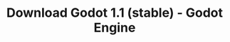 ---
# Generated by /tools/generators/src/download_archive_generator !!! do not edit by hand !!!
title: 'Download Godot 1.1 (stable) - Godot Engine'
type: 'download/archive'
name: '1.1'
flavor: 'stable'
release_date: '2015-05-21T03:00:00-00:00'
release_notes: 'article/godot-1-1-out/'
primaryPlatforms:
  - 'linux.64'
  - 'macos.universal'
  - 'windows.64'
  - 'linux_server.64'
  - 'templates'
links:
  linux.64:
    name: 'linux.64'
    title: 'Linux'
    caption: 'Standard (x86_64)'
    tags:
      - '64 bit'
    hosts:
      github_builds:
        regular: 'https://github.com/godotengine/godot-builds/releases/download/1.1-stable/Godot_v1.1_stable_x11.64.zip'
        mono: '#'
      github:
        regular: 'https://github.com/godotengine/godot/releases/download/1.1-stable/Godot_v1.1_stable_x11.64.zip'
        mono: '#'
  macos.universal:
    name: 'macos.universal'
    title: 'macOS'
    caption: 'Universal (x86_64 + Apple Silicon)'
    tags:
      - 'Intel/Apple Silicon'
      - '64 bit'
    hosts:
      github_builds:
        regular: 'https://github.com/godotengine/godot-builds/releases/download/1.1-stable/Godot_v1.1_stable_osx32.zip'
        mono: '#'
      github:
        regular: 'https://github.com/godotengine/godot/releases/download/1.1-stable/Godot_v1.1_stable_osx32.zip'
        mono: '#'
  windows.64:
    name: 'windows.64'
    title: 'Windows'
    caption: 'Standard (x86_64)'
    tags:
      - '64 bit'
    hosts:
      github_builds:
        regular: 'https://github.com/godotengine/godot-builds/releases/download/1.1-stable/Godot_v1.1_stable_win64.exe.zip'
        mono: '#'
      github:
        regular: 'https://github.com/godotengine/godot/releases/download/1.1-stable/Godot_v1.1_stable_win64.exe.zip'
        mono: '#'
  linux_server.64:
    name: 'linux_server.64'
    title: 'Linux Server'
    caption: 'Standard (x86_64)'
    tags:
      - '64 bit'
    hosts:
      github_builds:
        regular: 'https://github.com/godotengine/godot-builds/releases/download/1.1-stable/Godot_v1.1_stable_linux_server.64.zip'
        mono: '#'
      github:
        regular: 'https://github.com/godotengine/godot/releases/download/1.1-stable/Godot_v1.1_stable_linux_server.64.zip'
        mono: '#'
  linux.32:
    name: 'linux.32'
    title: 'Linux'
    caption: 'Standard (x86)'
    tags:
      - '32 bit'
    hosts:
      github_builds:
        regular: 'https://github.com/godotengine/godot-builds/releases/download/1.1-stable/Godot_v1.1_stable_x11.32.zip'
        mono: '#'
      github:
        regular: 'https://github.com/godotengine/godot/releases/download/1.1-stable/Godot_v1.1_stable_x11.32.zip'
        mono: '#'
  windows.32:
    name: 'windows.32'
    title: 'Windows'
    caption: 'Standard (x86)'
    tags:
      - '32 bit'
    hosts:
      github_builds:
        regular: 'https://github.com/godotengine/godot-builds/releases/download/1.1-stable/Godot_v1.1_stable_win32.exe.zip'
        mono: '#'
      github:
        regular: 'https://github.com/godotengine/godot/releases/download/1.1-stable/Godot_v1.1_stable_win32.exe.zip'
        mono: '#'
  templates:
    name: 'templates'
    title: 'Export templates'
    caption: ''
    tags:
      - 'Used to export your games to all supported platforms'
    hosts:
      github_builds:
        regular: 'https://github.com/godotengine/godot-builds/releases/download/1.1-stable/Godot_v1.1_stable_export_templates.tpz'
        mono: '#'
      github:
        regular: 'https://github.com/godotengine/godot/releases/download/1.1-stable/Godot_v1.1_stable_export_templates.tpz'
        mono: '#'
---